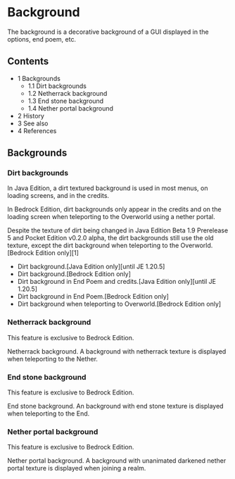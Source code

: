 # Background
The background is a decorative background of a GUI displayed in the options, end poem, etc.

## Contents
- 1 Backgrounds
	- 1.1 Dirt backgrounds
	- 1.2 Netherrack background
	- 1.3 End stone background
	- 1.4 Nether portal background
- 2 History
- 3 See also
- 4 References

## Backgrounds
### Dirt backgrounds
In Java Edition, a dirt textured background is used in most menus, on loading screens, and in the credits.


In Bedrock Edition, dirt backgrounds only appear in the credits and on the loading screen when teleporting to the Overworld using a nether portal.


Despite the texture of dirt being changed in Java Edition Beta 1.9 Prerelease 5 and Pocket Edition v0.2.0 alpha, the dirt backgrounds still use the old texture, except the dirt background when teleporting to the Overworld.‌[Bedrock Edition  only][1]

- Dirt background.‌[Java Edition  only]‌[until JE 1.20.5]
- Dirt background.‌[Bedrock Edition  only]
- Dirt background in End Poem and credits.‌[Java Edition  only]‌[until JE 1.20.5]
- Dirt background in End Poem.‌[Bedrock Edition  only]
- Dirt background when teleporting to Overworld.‌[Bedrock Edition  only]


### Netherrack background

  

This feature is exclusive to  Bedrock Edition. 


Netherrack background.
A background with netherrack texture is displayed when teleporting to the Nether.


### End stone background

  

This feature is exclusive to  Bedrock Edition. 


End stone background.
An background with end stone texture is displayed when teleporting to the End.


### Nether portal background

  

This feature is exclusive to  Bedrock Edition. 


Nether portal background.
A background with unanimated darkened nether portal texture is displayed when joining a realm.



